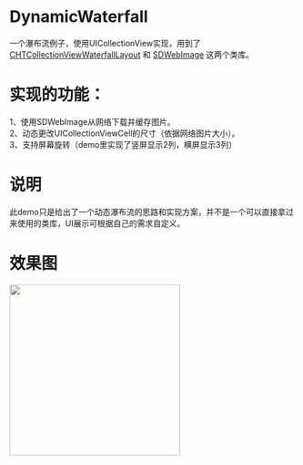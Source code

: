 # DynamicWaterfall
一个瀑布流例子，使用UICollectionView实现，用到了 [CHTCollectionViewWaterfallLayout] 和 [SDWebImage] 这两个类库。
# 实现的功能：
1、使用SDWebImage从网络下载并缓存图片。<br>
2、动态更改UICollectionViewCell的尺寸（依据网络图片大小）。<br>
3、支持屏幕旋转（demo里实现了竖屏显示2列，横屏显示3列）
# 说明
此demo只是给出了一个动态瀑布流的思路和实现方案，并不是一个可以直接拿过来使用的类库，UI展示可根据自己的需求自定义。
# 效果图

<img src="https://github.com/songhailiang/DynamicWaterfall/blob/master/ScreenShots/waterfall.gif" width=300 />

[CHTCollectionViewWaterfallLayout]:https://github.com/chiahsien/CHTCollectionViewWaterfallLayout
[SDWebImage]:https://github.com/rs/SDWebImage
